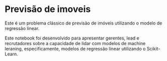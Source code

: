 # Previsão de imoveis

Este é um problema clássico de previsão de imóveis utilizando o modelo de regressão linear.

Este notebook foi desenvolvido para apresentar gerentes, lead e recrutadores sobre a capacidade de lidar com modelos de machine leraning, especificamente, modelos de regressão linear utilizando o Scikit-Learn.
